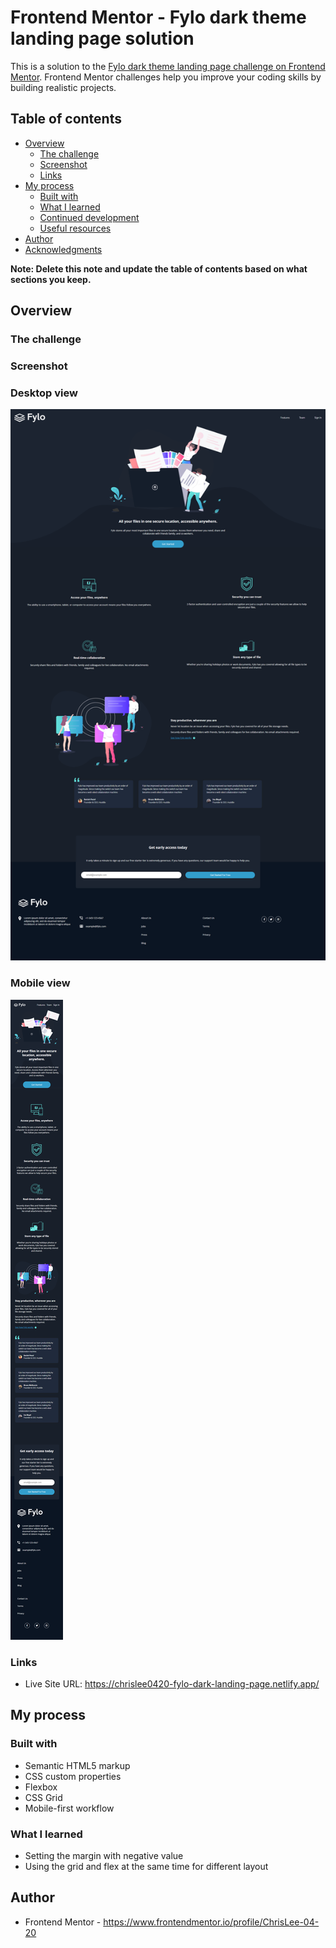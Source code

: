 # Frontend Mentor - Fylo dark theme landing page solution

This is a solution to the [Fylo dark theme landing page challenge on Frontend Mentor](https://www.frontendmentor.io/challenges/fylo-dark-theme-landing-page-5ca5f2d21e82137ec91a50fd). Frontend Mentor challenges help you improve your coding skills by building realistic projects. 

## Table of contents

- [Overview](#overview)
  - [The challenge](#the-challenge)
  - [Screenshot](#screenshot)
  - [Links](#links)
- [My process](#my-process)
  - [Built with](#built-with)
  - [What I learned](#what-i-learned)
  - [Continued development](#continued-development)
  - [Useful resources](#useful-resources)
- [Author](#author)
- [Acknowledgments](#acknowledgments)

**Note: Delete this note and update the table of contents based on what sections you keep.**

## Overview

### The challenge

### Screenshot

### Desktop view
![](images/desktop-prevIew.png)

### Mobile view
![](images/mobile-prewiew.png)

### Links

- Live Site URL: https://chrislee0420-fylo-dark-landing-page.netlify.app/

## My process

### Built with

- Semantic HTML5 markup
- CSS custom properties
- Flexbox
- CSS Grid
- Mobile-first workflow

### What I learned

- Setting the margin with negative value
- Using the grid and flex at the same time for different layout 

## Author

- Frontend Mentor - https://www.frontendmentor.io/profile/ChrisLee-04-20
